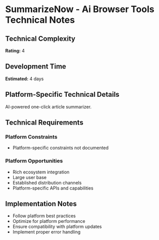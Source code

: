 # SummarizeNow - Ai Browser Tools Technical Notes

## Technical Complexity
**Rating:** 4

## Development Time
**Estimated:** 4 days

## Platform-Specific Technical Details
AI-powered one-click article summarizer.

## Technical Requirements

### Platform Constraints
- Platform-specific constraints not documented

### Platform Opportunities
- Rich ecosystem integration
- Large user base
- Established distribution channels
- Platform-specific APIs and capabilities

## Implementation Notes
- Follow platform best practices
- Optimize for platform performance
- Ensure compatibility with platform updates
- Implement proper error handling
